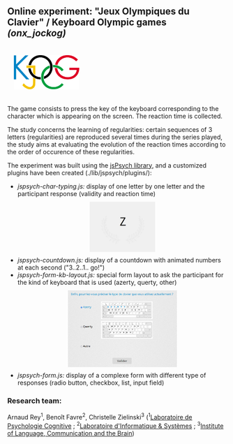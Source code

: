 ## Online experiment: "Jeux Olympiques du Clavier" / Keyboard Olympic games _(onx\_jockog)_

### <img src="img/logo_kogjc.png" width="150" style="margin:15px;">

The game consists to press the key of the keyboard corresponding to the character which is appearing on the screen. The reaction time is collected. 

The study concerns the learning of regularities: certain sequences of 3 letters (regularities) are reproduced several times during the series played, the study aims at evaluating the evolution of the reaction times according to the order of occurence of these regularities.
 
The experiment was built using the [jsPsych library](https://www.jspsych.org), and a customized plugins have been created (./lib/jspsych/plugins/):
* _jspsych-char-typing.js:_ display of one letter by one letter and the participant response (validity and reaction time)
  <img src="img/task_example.png" width="150" style="display:block;margin:10px auto;">
* _jspsych-countdown.js:_ display of a countdown with animated numbers at each second ("3..2..1.. go!")
* _jspsych-form-kb-layout.js:_ special form layout to ask the participant for the kind of keyboard that is used (azerty, querty, other)
  <img src="img/plugin_kb_layout.png" width="250" style="display:block;margin:10px auto;">
* _jspsych-form.js:_ display of a complexe form with different type of responses (radio button, checkbox, list, input field)


### Research team:
Arnaud Rey<sup>1</sup>, Benoît Favre<sup>2</sup>, Christelle Zielinski<sup>3</sup> (<sup>1</sup>[Laboratoire de Psychologie Cognitive](https://lpc.univ-amu.fr/) ; <sup>2</sup>[Laboratoire d'Informatique & Systèmes](https://www.lis-lab.fr/) ; <sup>3</sup>[Institute of Language, Communication and the Brain](https://www.ilcb.fr/))

